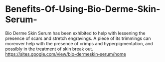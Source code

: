 # Benefits-Of-Using-Bio-Derme-Skin-Serum-
Bio Derme Skin Serum has been exhibited to help with lessening the presence of scars and stretch engravings. A piece of its trimmings can moreover help with the presence of crimps and hyperpigmentation, and possibly in the treatment of skin break out. https://sites.google.com/view/bio-dermeskin-serum/home
